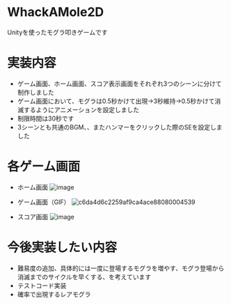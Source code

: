 # WhackAMole2D
 Unityを使ったモグラ叩きゲームです

# 実装内容
- ゲーム画面、ホーム画面、スコア表示画面をそれぞれ3つのシーンに分けて制作しました
- ゲーム画面において、モグラは0.5秒かけて出現→3秒維持→0.5秒かけて消滅するようにアニメーションを設定しました
- 制限時間は30秒です
- 3シーンとも共通のBGM、、またハンマーをクリックした際のSEを設定しました

# 各ゲーム画面

- ホーム画面
![image](https://user-images.githubusercontent.com/59650988/77819470-65da8a00-711e-11ea-99d6-f30000e33510.png)

- ゲーム画面（GIF）
![c6da4d6c2259af9ca4ace88080004539](https://user-images.githubusercontent.com/59650988/77819512-b05c0680-711e-11ea-9d73-4ad655ce354e.gif)

- スコア画面
![image](https://user-images.githubusercontent.com/59650988/77819544-edc09400-711e-11ea-9558-85f9587922d1.png)

# 今後実装したい内容
- 難易度の追加、具体的には一度に登場するモグラを増やす、モグラ登場から消滅までのサイクルを早くする、を考えています
- テストコード実装
- 確率で出現するレアモグラ
